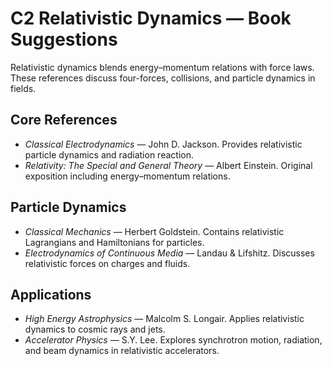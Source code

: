 # C2 Relativistic Dynamics — Book Suggestions

Relativistic dynamics blends energy–momentum relations with force laws. These references discuss four-forces, collisions, and particle dynamics in fields.

## Core References
- *Classical Electrodynamics* — John D. Jackson. Provides relativistic particle dynamics and radiation reaction.
- *Relativity: The Special and General Theory* — Albert Einstein. Original exposition including energy–momentum relations.

## Particle Dynamics
- *Classical Mechanics* — Herbert Goldstein. Contains relativistic Lagrangians and Hamiltonians for particles.
- *Electrodynamics of Continuous Media* — Landau & Lifshitz. Discusses relativistic forces on charges and fluids.

## Applications
- *High Energy Astrophysics* — Malcolm S. Longair. Applies relativistic dynamics to cosmic rays and jets.
- *Accelerator Physics* — S.Y. Lee. Explores synchrotron motion, radiation, and beam dynamics in relativistic accelerators.
